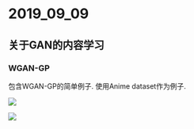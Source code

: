 # 2019_09_09

## 关于GAN的内容学习

### WGAN-GP

包含WGAN-GP的简单例子. 使用Anime dataset作为例子.

![](https://github.com/wmn7/ML_Practice/blob/master/2019_09_09/WGAN-GP/fake_images-norm-1000.png)

![](https://github.com/wmn7/ML_Practice/blob/master/2019_09_09/WGAN-GP/Anime-gradual.png)